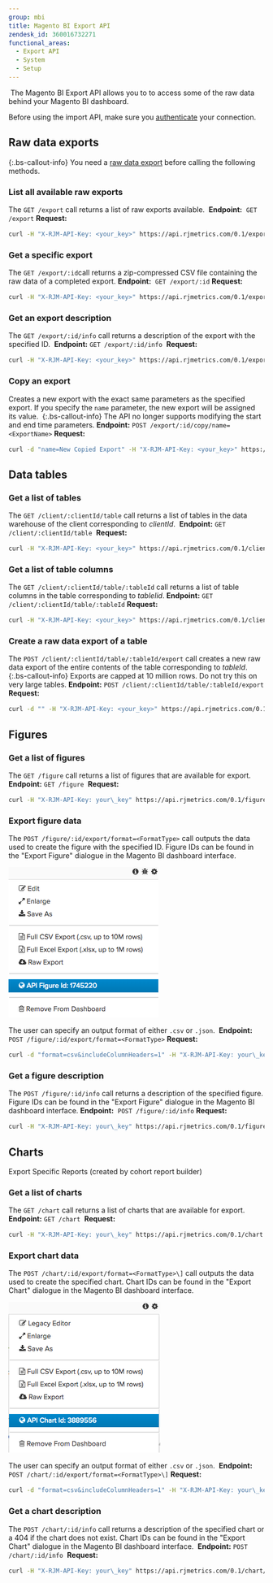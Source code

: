 ```yaml
---
group: mbi
title: Magento BI Export API
zendesk_id: 360016732271
functional_areas:
  - Export API
  - System
  - Setup
---
```

​
The Magento BI Export API allows you to  to access some of the raw data behind your Magento BI dashboard.

Before using the import API, make sure you [authenticate](../docs/getting-started.md#authentication) your connection.

## Raw data exports

{:.bs-callout-info}
You need a [raw data export](https://docs.magento.com/mbi/tutorials/export-raw-data.html) before calling the following methods.

### List all available raw exports

The `GET /export` call returns a list of raw exports available.
​
**Endpoint:**
​
`GET /export`
​
**Request:**

```bash
curl -H "X-RJM-API-Key: <your_key>" https://api.rjmetrics.com/0.1/export
```

### Get a specific export

The `GET /export/:id`call returns a zip-compressed CSV file containing the raw data of a completed export.
​
**Endpoint:**
​
`GET /export/:id`
​
**Request:**

```bash
curl -H "X-RJM-API-Key: <your_key>" https://api.rjmetrics.com/0.1/export/51
```

### Get an export description

The `GET /export/:id/info` call returns a description of the export with the specified ID.
​
**Endpoint:**
​
`GET /export/:id/info`
​
**Request:**

```bash
curl -H "X-RJM-API-Key: <your_key>" https://api.rjmetrics.com/0.1/export/51/info
```

### Copy an export

Creates a new export with the exact same parameters as the specified export. If you specify the `name` parameter, the new export will be assigned its value.
​
{:.bs-callout-info}
The API no longer supports modifying the start and end time parameters.
​
**Endpoint:**
​
`POST /export/:id/copy/name=<ExportName>`
​
**Request:**

```bash
curl -d "name=New Copied Export" -H "X-RJM-API-Key: <your_key>" https://api.rjmetrics.com/0.1/export/51/copy
```

## Data tables

### Get a list of tables

The `GET /client/:clientId/table` call returns a list of tables in the data warehouse of the client corresponding to _clientId_.
​
**Endpoint:**
​
`GET /client/:clientId/table`
​
**Request:**

```bash
curl -H "X-RJM-API-Key: <your_key>" https://api.rjmetrics.com/0.1/client/12/table
```

### Get a list of table columns

The `GET /client/:clientId/table/:tableId` call returns a list of table columns in the table corresponding to _tableIid_.
​
**Endpoint:**
​
`GET /client/:clientId/table/:tableId`
​
**Request:**

```bash
curl -H "X-RJM-API-Key: <your_key>" https://api.rjmetrics.com/0.1/client/12/table/3
```

### Create a raw data export of a table

The `POST /client/:clientId/table/:tableId/export` call creates a new raw data export of the entire contents of the table corresponding to _tableId_.
​
{:.bs-callout-info}
Exports are capped at 10 million rows. Do not try this on very large tables.
​
**Endpoint:**
​
`POST /client/:clientId/table/:tableId/export`
​
**Request:**

```bash
curl -d "" -H "X-RJM-API-Key: <your_key>" https://api.rjmetrics.com/0.1/client/12/table/3/export
```

## Figures

### Get a list of figures

The `GET /figure` call returns a list of figures that are available for export.
​
**Endpoint:**
​
`GET /figure`
​
**Request:**

```bash
curl -H "X-RJM-API-Key: your\_key" https://api.rjmetrics.com/0.1/figure
```

### Export figure data

The `POST /figure/:id/export/format=<FormatType>` call outputs the data used to create the figure with the specified ID. Figure IDs can be found in the "Export Figure" dialogue in the Magento BI dashboard interface.

![](../docs/images/figure-id.png)

The user can specify an output format of either `.csv` or `.json`.
​
**Endpoint:**
​
`POST /figure/:id/export/format=<FormatType>`
​
**Request:**

```bash
curl -d "format=csv&includeColumnHeaders=1" -H "X-RJM-API-Key: your\_key" https://api.rjmetrics.com/0.1/figure/360531/export
```

### Get a figure description

The `POST /figure/:id/info` call returns a description of the specified figure. Figure IDs can be found in the "Export Figure" dialogue in the Magento BI dashboard interface.
​
**Endpoint:**
​
`POST /figure/:id/info`
​
**Request:**

```bash
curl -H "X-RJM-API-Key: your\_key" https://api.rjmetrics.com/0.1/figure/360531/info
```

## Charts

Export Specific Reports (created by cohort report builder)

### Get a list of charts

The `GET /chart` call returns a list of charts that are available for export.
​
**Endpoint:**
​
`GET /chart`
​
**Request:**

```bash
curl -H "X-RJM-API-Key: your\_key" https://api.rjmetrics.com/0.1/chart
```

### Export chart data

The `POST /chart/:id/export/format=<FormatType>\]` call outputs the data used to create the specified chart. Chart IDs can be found in the "Export Chart" dialogue in the Magento BI dashboard interface.

![](../docs/images/chart-id.png)

The user can specify an output format of either `.csv` or `.json`.
​
**Endpoint:**
​
`POST /chart/:id/export/format=<FormatType>\]`
​
**Request:**

```bash
curl -d "format=csv&includeColumnHeaders=1" -H "X-RJM-API-Key: your\_key" https://api.rjmetrics.com/0.1/chart/2038112/export
```

### Get a chart description

The `POST /chart/:id/info` call returns a description of the specified chart or a 404 if the chart does not exist. Chart IDs can be found in the "Export Chart" dialogue in the Magento BI dashboard interface.
​
**Endpoint:**
​
`POST /chart/:id/info`
​
**Request:**

```bash
curl -H "X-RJM-API-Key: your\_key" https://api.rjmetrics.com/0.1/chart/2038112/info
```
